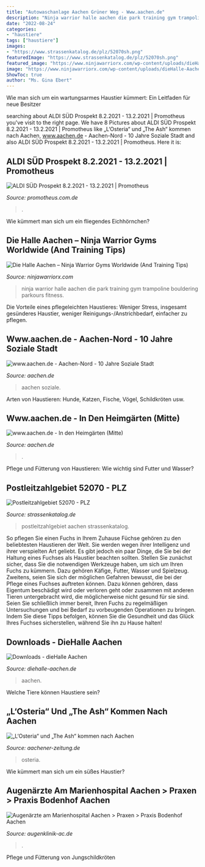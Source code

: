 ```yaml
---
title: "Autowaschanlage Aachen Grüner Weg - Www.aachen.de"
description: "Ninja warrior halle aachen die park training gym trampoline bouldering parkours fitness"
date: "2022-08-24"
categories:
- "haustiere"
tags: ["haustiere"]
images:
- "https://www.strassenkatalog.de/plz/52070sh.png"
featuredImage: "https://www.strassenkatalog.de/plz/52070sh.png"
featured_image: "https://www.ninjawarriorx.com/wp-content/uploads/dieHalle-Aachen2-1.jpg"
image: "https://www.ninjawarriorx.com/wp-content/uploads/dieHalle-Aachen2-1.jpg"
ShowToc: true
author: "Ms. Gina Ebert"
---
```



Wie man sich um ein wartungsarmes Haustier kümmert: Ein Leitfaden für neue Besitzer

	

		
searching about ALDI SÜD Prospekt 8.2.2021 - 13.2.2021 | Promotheus you've visit to the right page. We have 8 Pictures about ALDI SÜD Prospekt 8.2.2021 - 13.2.2021 | Promotheus like „L‘Osteria“ und „The Ash“ kommen nach Aachen, www.aachen.de - Aachen-Nord - 10 Jahre Soziale Stadt and also ALDI SÜD Prospekt 8.2.2021 - 13.2.2021 | Promotheus. Here it is:
		
    
## ALDI SÜD Prospekt 8.2.2021 - 13.2.2021 | Promotheus

<img loading=lazy src="https://promotheus.com.de/public/gimg/1/5/5/3/8/8/6/4/15538864-900-100000.jpg" onerror="this.onerror=null;this.src='https://tse2.mm.bing.net/th?id=OIP.Ok6_-kWmpnK5yoWGjo_tNQHaMA&amp;pid=15.1';" alt="ALDI SÜD Prospekt 8.2.2021 - 13.2.2021 | Promotheus">

_Source: promotheus.com.de_

>. 

	

Wie kümmert man sich um ein fliegendes Eichhörnchen?

    
## Die Halle Aachen – Ninja Warrior Gyms Worldwide (And Training Tips)

<img loading=lazy src="https://www.ninjawarriorx.com/wp-content/uploads/dieHalle-Aachen2-1.jpg" onerror="this.onerror=null;this.src='https://tse2.mm.bing.net/th?id=OIP.Q6L0FLcUg0iOgW_CAZ74jQHaFj&amp;pid=15.1';" alt="Die Halle Aachen – Ninja Warrior Gyms Worldwide (And Training Tips)">

_Source: ninjawarriorx.com_

>ninja warrior halle aachen die park training gym trampoline bouldering parkours fitness. 

	

Die Vorteile eines pflegeleichten Haustieres: Weniger Stress, insgesamt gesünderes Haustier, weniger Reinigungs-/Anstrichbedarf, einfacher zu pflegen.

    
## Www.aachen.de - Aachen-Nord - 10 Jahre Soziale Stadt

<img loading=lazy src="http://www.aachen.de/de/stadt_buerger/planen_bauen/stadtentwicklung/stadtviertel/aachennord/aachen_nord_10_jahre/4_TIM_aachennord-_54__.jpg" onerror="this.onerror=null;this.src='https://tse4.mm.bing.net/th?id=OIP.8SETXJyPGJFG6jQg6ch_DwAAAA&amp;pid=15.1';" alt="www.aachen.de - Aachen-Nord - 10 Jahre Soziale Stadt">

_Source: aachen.de_

>aachen soziale. 

	

Arten von Haustieren: Hunde, Katzen, Fische, Vögel, Schildkröten usw.

    
## Www.aachen.de - In Den Heimgärten (Mitte)

<img loading=lazy src="http://www.aachen.de/DE/stadt_buerger/planen_bauen/_materialien_planen_bauen/stadtentwicklung/stadtviertel/heimgaerten/deckblatt_heimgaerten.jpg" onerror="this.onerror=null;this.src='https://tse1.mm.bing.net/th?id=OIP.Du8pEBlKS35C9GPnudaA1gHaNS&amp;pid=15.1';" alt="www.aachen.de - In den Heimgärten (Mitte)">

_Source: aachen.de_

>. 

	

Pflege und Fütterung von Haustieren: Wie wichtig sind Futter und Wasser?

    
## Postleitzahlgebiet 52070 - PLZ

<img loading=lazy src="https://www.strassenkatalog.de/plz/52070sh.png" onerror="this.onerror=null;this.src='https://tse2.mm.bing.net/th?id=OIP.IY_j4EVVTCiUraOLSNd9aAHaNJ&amp;pid=15.1';" alt="Postleitzahlgebiet 52070 - PLZ">

_Source: strassenkatalog.de_

>postleitzahlgebiet aachen strassenkatalog. 

	

So pflegen Sie einen Fuchs in Ihrem Zuhause
Füchse gehören zu den beliebtesten Haustieren der Welt. Sie werden wegen ihrer Intelligenz und ihrer verspielten Art geliebt. Es gibt jedoch ein paar Dinge, die Sie bei der Haltung eines Fuchses als Haustier beachten sollten. Stellen Sie zunächst sicher, dass Sie die notwendigen Werkzeuge haben, um sich um Ihren Fuchs zu kümmern. Dazu gehören Käfige, Futter, Wasser und Spielzeug. Zweitens, seien Sie sich der möglichen Gefahren bewusst, die bei der Pflege eines Fuchses auftreten können. Dazu können gehören, dass Eigentum beschädigt wird oder verloren geht oder zusammen mit anderen Tieren untergebracht wird, die möglicherweise nicht gesund für sie sind. Seien Sie schließlich immer bereit, Ihren Fuchs zu regelmäßigen Untersuchungen und bei Bedarf zu vorbeugenden Operationen zu bringen. Indem Sie diese Tipps befolgen, können Sie die Gesundheit und das Glück Ihres Fuchses sicherstellen, während Sie ihn zu Hause halten!

    
## Downloads - DieHalle Aachen

<img loading=lazy src="https://www.diehalle-aachen.de/files/demo/bilder/Actioncamp-Flyer.jpeg" onerror="this.onerror=null;this.src='https://tse2.mm.bing.net/th?id=OIP.vsaX7xWZ2YQrFM-HJy07bAHaKe&amp;pid=15.1';" alt="Downloads - dieHalle Aachen">

_Source: diehalle-aachen.de_

>aachen. 

	

Welche Tiere können Haustiere sein?

    
## „L‘Osteria“ Und „The Ash“ Kommen Nach Aachen

<img loading=lazy src="https://www.aachener-zeitung.de/imgs/48/3/7/2/7/1/7/6/1/tok_c74a965cc2dafa0c1e6ca00456f73304/w1200_h630_x750_y562_3650672ab1ab8f62.jpg" onerror="this.onerror=null;this.src='https://tse4.mm.bing.net/th?id=OIP.a5ziXfkkXHXvOLlr-GHhzAHaD4&amp;pid=15.1';" alt="„L‘Osteria“ und „The Ash“ kommen nach Aachen">

_Source: aachener-zeitung.de_

>osteria. 

	

Wie kümmert man sich um ein süßes Haustier?

    
## Augenärzte Am Marienhospital Aachen &gt; Praxen &gt; Praxis Bodenhof Aachen

<img loading=lazy src="https://www.augenklinik-ac.de/Portals/augenarzt-aachen/Images/topposter/Praxen/Bodenhof_empfang.jpg?w=1200&amp;h=400&amp;mode=crop&amp;scale=both&amp;quality=65" onerror="this.onerror=null;this.src='https://tse3.mm.bing.net/th?id=OIP.mt6WOcJ8nmrnOa29EWdoygHaCe&amp;pid=15.1';" alt="Augenärzte am Marienhospital Aachen &gt; Praxen &gt; Praxis Bodenhof Aachen">

_Source: augenklinik-ac.de_

>. 

	

Pflege und Fütterung von Jungschildkröten

